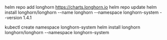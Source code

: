 

helm repo add longhorn https://charts.longhorn.io
helm repo update
helm install longhorn/longhorn --name longhorn --namespace longhorn-system --version 1.4.1



kubectl create namespace longhorn-system
helm install longhorn longhorn/longhorn --namespace longhorn-system
